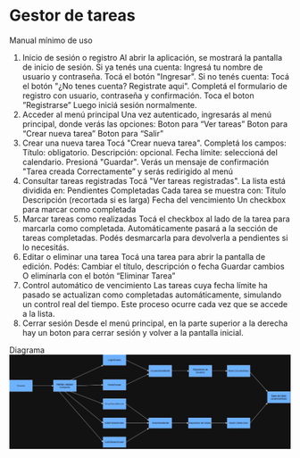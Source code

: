Gestor de tareas
==================================
Manual mínimo de uso
1.	Inicio de sesión o registro
Al abrir la aplicación, se mostrará la pantalla de inicio de sesión. Si ya tenés una cuenta:
Ingresá tu nombre de usuario y contraseña. Tocá el botón "Ingresar".
Si no tenés cuenta:
Tocá el botón "¿No tenes cuenta? Registrate aqui".
Completá el formulario de registro con usuario, contraseña y confirmación.
Toca el boton ”Registrarse”
Luego iniciá sesión normalmente.
2.	Acceder al menú principal
Una vez autenticado, ingresarás al menú principal, donde verás las opciones:
Boton para “Ver tareas”
Boton para “Crear nueva tarea” Boton para “Salir”
3.	Crear una nueva tarea Tocá "Crear nueva tarea". Completá los campos:
Título: obligatorio. Descripción: opcional.
Fecha límite: seleccioná del calendario. Presioná "Guardar".
Verás un mensaje de confirmación "Tarea creada Correctamente” y serás redirigido al menú
4.	Consultar tareas registradas
Tocá "Ver tareas registradas". La lista está dividida en:
Pendientes Completadas
Cada tarea se muestra con:
Título
Descripción (recortada si es larga) Fecha del vencimiento
Un checkbox para marcar como completada
5.	Marcar tareas como realizadas
Tocá el checkbox al lado de la tarea para marcarla como completada. Automáticamente pasará a la sección de tareas completadas.
Podés desmarcarla para devolverla a pendientes si lo necesitás.
6.	Editar o eliminar una tarea
Tocá una tarea para abrir la pantalla de edición. Podés:
Cambiar el título, descripción o fecha Guardar cambios
O eliminarla con el botón “Eliminar Tarea”
7.	Control automático de vencimiento
Las tareas cuya fecha límite ha pasado se actualizan como completadas automáticamente, simulando un control real del tiempo.
Este proceso ocurre cada vez que se accede a la lista.
8.	Cerrar sesión
Desde el menú principal, en la parte superior a la derecha hay un boton para cerrar sesión y volver a la pantalla inicial.


Diagrama
![Diagrama de relación entre los componentes de la aplicación](Diagrama%20de%20relación%20entre%20los%20componentes%20de%20la%20aplicación.jpeg)
